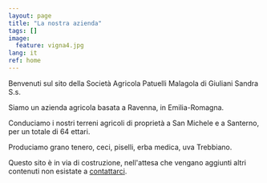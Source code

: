 ```yaml
---
layout: page
title: "La nostra azienda"
tags: []
image:
  feature: vigna4.jpg
lang: it
ref: home
---
```


Benvenuti sul sito della Società Agricola Patuelli Malagola di Giuliani Sandra S.s.     

Siamo un azienda agricola basata a Ravenna, in Emilia-Romagna. 

Conduciamo i nostri terreni agricoli di proprietà a San Michele e a Santerno, per un totale di 64 ettari.

Produciamo grano tenero, ceci, piselli, erba medica, uva Trebbiano.


Questo sito è in via di costruzione, nell'attesa che vengano aggiunti altri contenuti non esistate a [contattarci](/contatti).
